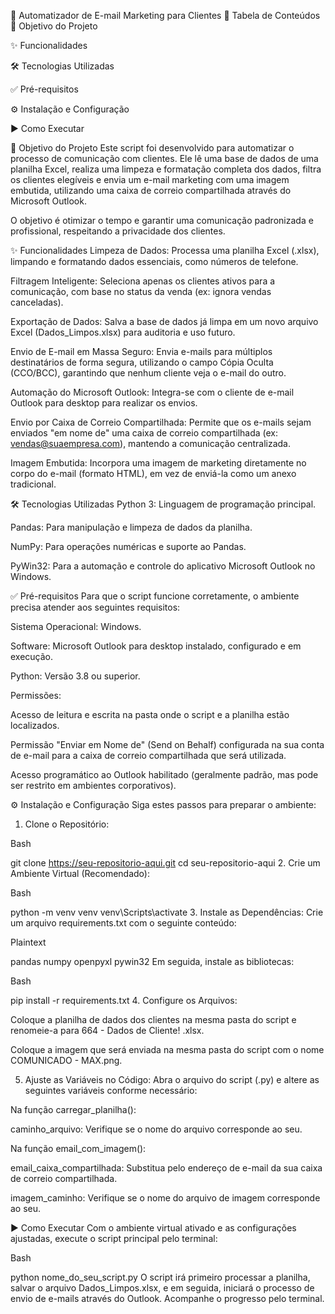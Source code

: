 🚀 Automatizador de E-mail Marketing para Clientes
📖 Tabela de Conteúdos
🎯 Objetivo do Projeto

✨ Funcionalidades

🛠️ Tecnologias Utilizadas

✅ Pré-requisitos

⚙️ Instalação e Configuração

▶️ Como Executar

🎯 Objetivo do Projeto
Este script foi desenvolvido para automatizar o processo de comunicação com clientes. Ele lê uma base de dados de uma planilha Excel, realiza uma limpeza e formatação completa dos dados, filtra os clientes elegíveis e envia um e-mail marketing com uma imagem embutida, utilizando uma caixa de correio compartilhada através do Microsoft Outlook.

O objetivo é otimizar o tempo e garantir uma comunicação padronizada e profissional, respeitando a privacidade dos clientes.

✨ Funcionalidades
Limpeza de Dados: Processa uma planilha Excel (.xlsx), limpando e formatando dados essenciais, como números de telefone.

Filtragem Inteligente: Seleciona apenas os clientes ativos para a comunicação, com base no status da venda (ex: ignora vendas canceladas).

Exportação de Dados: Salva a base de dados já limpa em um novo arquivo Excel (Dados_Limpos.xlsx) para auditoria e uso futuro.

Envio de E-mail em Massa Seguro: Envia e-mails para múltiplos destinatários de forma segura, utilizando o campo Cópia Oculta (CCO/BCC), garantindo que nenhum cliente veja o e-mail do outro.

Automação do Microsoft Outlook: Integra-se com o cliente de e-mail Outlook para desktop para realizar os envios.

Envio por Caixa de Correio Compartilhada: Permite que os e-mails sejam enviados "em nome de" uma caixa de correio compartilhada (ex: vendas@suaempresa.com), mantendo a comunicação centralizada.

Imagem Embutida: Incorpora uma imagem de marketing diretamente no corpo do e-mail (formato HTML), em vez de enviá-la como um anexo tradicional.

🛠️ Tecnologias Utilizadas
Python 3: Linguagem de programação principal.

Pandas: Para manipulação e limpeza de dados da planilha.

NumPy: Para operações numéricas e suporte ao Pandas.

PyWin32: Para a automação e controle do aplicativo Microsoft Outlook no Windows.

✅ Pré-requisitos
Para que o script funcione corretamente, o ambiente precisa atender aos seguintes requisitos:

Sistema Operacional: Windows.

Software: Microsoft Outlook para desktop instalado, configurado e em execução.

Python: Versão 3.8 ou superior.

Permissões:

Acesso de leitura e escrita na pasta onde o script e a planilha estão localizados.

Permissão "Enviar em Nome de" (Send on Behalf) configurada na sua conta de e-mail para a caixa de correio compartilhada que será utilizada.

Acesso programático ao Outlook habilitado (geralmente padrão, mas pode ser restrito em ambientes corporativos).

⚙️ Instalação e Configuração
Siga estes passos para preparar o ambiente:

1. Clone o Repositório:

Bash

git clone https://seu-repositorio-aqui.git
cd seu-repositorio-aqui 2. Crie um Ambiente Virtual (Recomendado):

Bash

python -m venv venv
venv\Scripts\activate 3. Instale as Dependências:
Crie um arquivo requirements.txt com o seguinte conteúdo:

Plaintext

pandas
numpy
openpyxl
pywin32
Em seguida, instale as bibliotecas:

Bash

pip install -r requirements.txt 4. Configure os Arquivos:

Coloque a planilha de dados dos clientes na mesma pasta do script e renomeie-a para 664 - Dados de Cliente! .xlsx.

Coloque a imagem que será enviada na mesma pasta do script com o nome COMUNICADO - MAX.png.

5. Ajuste as Variáveis no Código:
   Abra o arquivo do script (.py) e altere as seguintes variáveis conforme necessário:

Na função carregar_planilha():

caminho_arquivo: Verifique se o nome do arquivo corresponde ao seu.

Na função email_com_imagem():

email_caixa_compartilhada: Substitua pelo endereço de e-mail da sua caixa de correio compartilhada.

imagem_caminho: Verifique se o nome do arquivo de imagem corresponde ao seu.

▶️ Como Executar
Com o ambiente virtual ativado e as configurações ajustadas, execute o script principal pelo terminal:

Bash

python nome_do_seu_script.py
O script irá primeiro processar a planilha, salvar o arquivo Dados_Limpos.xlsx, e em seguida, iniciará o processo de envio de e-mails através do Outlook. Acompanhe o progresso pelo terminal.
